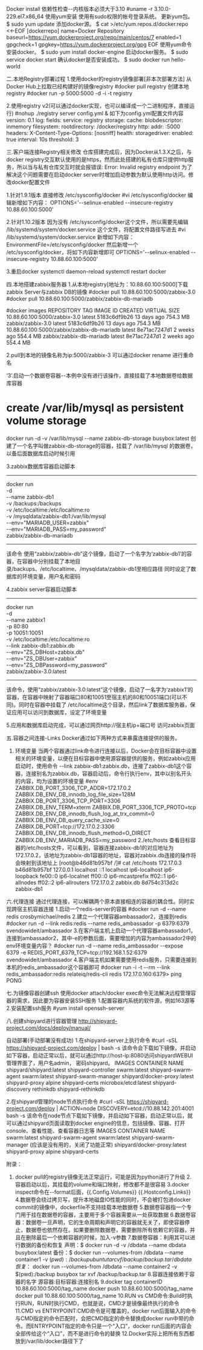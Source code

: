 Docker install
依赖性检查--内核版本必须大于3.10
#uname -r 3.10.0-229.el7.x86_64 
使用yum安装
使用有sudo权限的帐号登录系统。
更新yum包。
$ sudo yum update 
添加docker源。
$ cat >/etc/yum.repos.d/docker.repo <<-EOF
[dockerrepo]
name=Docker Repository
baseurl=https://yum.dockerproject.org/repo/main/centos/7 enabled=1 gpgcheck=1 gpgkey=https://yum.dockerproject.org/gpg EOF
使用yum命令安装docker。
$ sudo yum install docker-engine 
启动docker服务。
$ sudo service docker start
确认docker是否安装成功。
$ sudo docker run hello-world

二.本地Registry部署过程
1.使用docker的registry镜像部署[非本次部署方法]
从Docker Hub上拉取已经构建好的镜像registry
#docker pull registry
创建本地registry
#docker run -p 5000:5000 -d -i -t registry

2.使用registry v2(可以通过docker实现，也可以编译成一个二进制程序，直接运行)
#nohup ./registry server config.yml &
如下为config.yml配置文件内容
version: 0.1
log:
fields:
service: registry
storage:
cache:
blobdescriptor: inmemory
filesystem:
rootdirectory: /docker/registry
http:
addr: :5000
headers:
X-Content-Type-Options: [nosniff]
health:
storagedriver:
enabled: true
interval: 10s
threshold: 3

三.客户端连接Registry相关修改
仓库搭建完成后，因为Docker从1.3.X之后，与docker registry交互默认使用的是https，然而此处搭建的私有仓库只提供http服务，所以当与私有仓库交互时就会报错误:
Error: Invalid registry endpoint
为了解决这个问题需要在启动docker server时增加启动参数为默认使用http访问。修改docker配置文件

1.针对1.9.1版本 直接修改 /etc/sysconfig/docker
#vi /etc/sysconfig/docker
编辑新增如下内容：
OPTIONS='--selinux-enabled --insecure-registry 10.88.60.100:5000'

2.针对1.10.2版本 因为没有 /etc/sysconfig/docker这个文件，所以需要先编辑 /lib/systemd/system/docker.service 这个文件，将配置文件路径写进去
#vi /lib/systemd/system/docker.service
新增如下内容：
EnvironmentFile=/etc/sysconfig/docker
然后新增一个 /etc/sysconfig/docker，将如下内容新增即可
OPTIONS='--selinux-enabled --insecure-registry 10.88.60.100:5000'

3.重启docker
systemctl daemon-reload
systemctl restart docker



四.本地搭建zabbix服务器
1.从本地registry[地址为：10.88.60.100:5000]下载zabbix Server与zabbix DB的镜像
#docker pull 10.88.60.100:5000/zabbix-3.0
#docker pull 10.88.60.100:5000/zabbix/zabbix-db-mariadb

#docker images
REPOSITORY TAG IMAGE ID CREATED VIRTUAL SIZE
10.88.60.100:5000/zabbix-3.0 latest 5183c6df9b26 13 days ago 754.3 MB
zabbix/zabbix-3.0 latest 5183c6df9b26 13 days ago 754.3 MB
10.88.60.100:5000/zabbix/zabbix-db-mariadb latest 8e71ac7247d1 2 weeks ago 554.4 MB
zabbix/zabbix-db-mariadb latest 8e71ac7247d1 2 weeks ago 554.4 MB

2.pull到本地的镜像名称为ip:5000/zabbix-3 可以通过docker rename 进行重命名

‘3’.启动一个数据卷容器--本例中没有进行该操作，直接挂载了本地数据卷给数据库容器
# create /var/lib/mysql as persistent volume storage
docker run -d -v /var/lib/mysql --name zabbix-db-storage busybox:latest
创建了一个名字叫做zabbix-db-storage的容器，挂载了 /var/lib/mysql 的数据卷，以备后面数据库启动时候引用

3.zabbix数据库容器启动脚本
*******************************************
docker run \
-d \
--name zabbix-db1 \
-v /backups:/backups \
-v /etc/localtime:/etc/localtime:ro \
-v /mysqldata/zabbix-db1:/var/lib/mysql \
--env="MARIADB_USER=zabbix" \
--env="MARIADB_PASS=my_password" \
zabbix/zabbix-db-mariadb
*******************************************
该命令 使用“zabbix/zabbix-db”这个镜像，启动了一个名字为‘zabbix-db1’的容器，在容器中分别挂载了本地目录/backups、/etc/localtime、/mysqldata/zabbix-db1至相应路径
同时设定了数据库的环境变量，用户名和密码

4.zabbix server容器启动脚本
*******************************************
docker run \
-d \
--name zabbix1 \
-p 80:80 \
-p 10051:10051 \
-v /etc/localtime:/etc/localtime:ro \
--link zabbix-db1:zabbix.db \
--env="ZS_DBHost=zabbix.db" \
--env="ZS_DBUser=zabbix" \
--env="ZS_DBPassword=my_password" \
zabbix/zabbix-3.0:latest
*******************************************
该命令，使用“zabbix/zabbix-3.0:latest”这个镜像，启动了一名字为‘zabbix1’的容器，在容器中映射了容器端口80和10051至宿主机的80和10051端口(可以不同)。同时在容器中挂载了
/etc/localtime这个目录，然后link了数据库服务器，保证应用可以访问到数据库，设定了环境变量

5.应用和数据库启动完成，可以通过网页http://宿主机ip+端口号 访问zabbix页面


五.容器之间连接-Links
Docker通过如下两种方式来暴露连接提供的服务。
1. 环境变量
    当两个容器通过link命令进行连接以后，Docker会在目标容器中设置相关的环境变量，以便在目标容器中使用源容器提供的服务，例如zabbix应用启动时，使用命令 --link zabbix-db1:zabbix.db，连接了zabbix-db1这个容器，连接别名为zabbix.db，容器启动后，命令行执行env，其中以别名开头的内容，均为设置的环境变量
#env
ZABBIX.DB_PORT_3306_TCP_ADDR=172.17.0.2
ZABBIX.DB_ENV_DB_innodb_log_file_size=128M
ZABBIX.DB_PORT_3306_TCP_PORT=3306
ZABBIX.DB_ENV_TERM=xterm
ZABBIX.DB_PORT_3306_TCP_PROTO=tcp
ZABBIX.DB_ENV_DB_innodb_flush_log_at_trx_commit=0
ZABBIX.DB_ENV_DB_query_cache_size=0
ZABBIX.DB_PORT=tcp://172.17.0.2:3306
ZABBIX.DB_ENV_DB_innodb_flush_method=O_DIRECT
ZABBIX.DB_ENV_MARIADB_PASS=my_password
2./etc/hosts
查看目标容器的/etc/hosts文件，可以看到，容器连接zabbix-db1的对应地址为172.17.0.2，该地址为zabbix-db1容器的地址，容器对zabbix.db连接的操作将会映射到该地址上
[root@b46d81b957bf /]# cat /etc/hosts
172.17.0.3 b46d81b957bf
127.0.0.1 localhost
::1 localhost ip6-localhost ip6-loopback
fe00::0 ip6-localnet
ff00::0 ip6-mcastprefix
ff02::1 ip6-allnodes
ff02::2 ip6-allrouters
172.17.0.2 zabbix.db 8d754c313d2c zabbix-db1


六.代理连接
通过代理连接，可以解耦两个原本直接相连的容器的耦合性。同时实现跨宿主机容器连接
1.启动一个redis-server的容器
#docker run -d --name redis crosbymichael/redis
2.建立一个代理容器ambassador2，连接到redis
#docker run -d --link redis:redis --name redis_ambassador -p 6379:6379 svendowideit/ambassador
3.在客户端主机上启动一个代理容器ambassador1，连接到ambassador2，其中-e的参数后面，需要增加的内容为ambassador2中的env环境变量内容？
#docker run -d --name redis_ambassador --expose 6379 -e REDIS_PORT_6379_TCP=tcp://192.168.1.52:6379 svendowideit/ambassador
4.客户端主机如果需要使用redis服务，只需要连接到本机的redis_ambassador这个容器即可
#docker run -i -t --rm --link redis_ambassador:redis relateiq/redis-cli redis 172.17.0.160:6379> ping PONG

七.为镜像容器创建ssh
使用docker attach/docker exec命令无法解决远程管理容器的需求，因此要为容器安装SSH服务
1.配置容器内系统的软件源，例如163源等
2.安装配置ssh服务
#yum install openssh-server


八.创建shipyard进行容器管理
http://shipyard-project.com/docs/deploy/manual/

自动部署(手动部署没有成功)
1.在shipyard-server上执行命令
#curl -sSL https://shipyard-project.com/deploy | bash -s
该命令会下载如下镜像，并启动如下容器，启动正常以后，就可以通过http://host-ip:8080访问shipyardWEBUI管理界面了，用户名admin，
密码shipyard。
IMAGES                                            CONTAINER NAME
shipyard/shipyard:latest         shipyard-controller
swarm:latest             shipyard-swarm-agent
swarm:latest              shipyard-swarm-manager
shipyard/docker-proxy:latest shipyard-proxy
alpine shipyard-certs
microbox/etcd:latest shipyard-discovery
rethinkdb shipyard-rethinkdb

2.在shipyard管理的node节点执行命令
#curl -sSL https://shipyard-project.com/deploy | ACTION=node DISCOVERY=etcd://10.88.142.201:4001 bash -s
该命令在node节点下载如下镜像，并启动如下容器，启动正常以后，就可以通过shipyard页面读取到docker engine的信息，包括镜像、容器、打开console、查看性能、查看容器日志等
IMAGES                                            CONTAINER NAME
swarm:latest                                     shipyard-swarm-agent
swarm:latest                                      shipyard-swarm-manager   (应该是没有用的，关闭了功能正常)
shipyard/docker-proxy:latest           shipyard-proxy
alpine                                                 shipyard-certs 



附录：
1. docker pull的registry镜像无法正常运行，可能是因为python进行了升级
2.容器启动以后，其挂载的volume和端口映射，修改都不是很容易
3.docker inspect命令在--format后面，{{.Config.Volumes}}  {{.Hostconfig.Links}}
4.数据卷会绕过拷贝写，提升本地磁盘IO性能的同时，不会被打包进docker commit的镜像中，dockerfile不支持挂载本地数据卷
5.数据卷容器指一个专门用于挂在数据卷的容器，主要用于多个容器需要从一处获取数据
6.数据卷容器：数据卷一旦声明，它的生命周期和声明它的容器就无关了，即使容器停止，数据卷也依然存在。如果要删除数据卷，需要删除所有依赖它的容器，并且在删除最后一个依赖容器的时候，加入-v参数
7.数据卷容器：利用其可以进行数据的备份和恢复
    声明：$ docker run -d -v /dbdata --name dbdata busybox:latest
    备份：$ docker run --volumes-from /dbdata --name container1 -v $(pwd):/backup ubuntu tar cvf /backup/backup.tar /dbdata
    恢复：$ docker run --volumes-from /dbdata --name container2 -v $(pwd):/backup busybox tar xvf /backup/backup.tar
8.容器连接依赖于容器的名字  源容器:目标容器:连接别名
9.docker tag containerID 10.88.60.100:5000/tag_name
   docker push 10.88.60.100:5000/tag_name
   docker pull 10.88.60.100:5000/tag_name
10.RUN vs CMD命令:Build时执行RUN，RUN时执行CMD，也就是说，CMD才是镜像最终执行的命令
11.CMD vs ENTRYPOINT:CMD命令是可覆盖的，docker run后面输入的命令与CMD指定的命令匹配时，会把CMD指定的命令替换成docker run中带的命令。而ENTRYPOINT指定的命令只是一个“入口”，docker run后面的内容会全部传给这个“入口”，而不是进行命令的替换
12.Docker实际上把所有东西都放到/var/lib/docker路径下了


